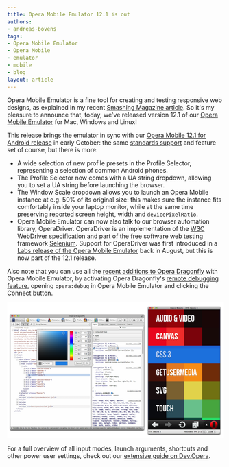 ```yaml
---
title: Opera Mobile Emulator 12.1 is out
authors:
- andreas-bovens
tags:
- Opera Mobile Emulator
- Opera Mobile
- emulator
- mobile
- blog
layout: article
---
```

<p>Opera Mobile Emulator is a fine tool for creating and testing responsive web designs, as explained in my recent <a href="http://mobile.smashingmagazine.com/2012/08/30/responsive-designs-opera-mobile-emulator/">Smashing Magazine article</a>. So it&#39;s my pleasure to announce that, today, we&#39;ve released version 12.1 of our <a href="http://www.opera.com/developer/tools/mobile/">Opera Mobile Emulator</a> for Mac, Windows and Linux!</p>

<p>This release brings the emulator in sync with our <a href="https://play.google.com/store/apps/details?id=com.opera.browser&amp;hl=en">Opera Mobile 12.1 for Android release</a> in early October: the same <a href="http://www.opera.com/docs/specs/productspecs/">standards support</a> and feature set of course, but there is more:</p>
<ul>
<li>A wide selection of new profile presets in the Profile Selector, representing a selection of common Android phones.</li>
<li>The Profile Selector now comes with a UA string dropdown, allowing you to set a UA string before launching the browser.</li>
<li>The Window Scale dropdown allows you to launch an Opera Mobile instance at e.g. 50% of its original size: this makes sure the instance fits comfortably inside your laptop monitor, while at the same time preserving reported screen height, width and <code>devicePixelRatio</code>.</li>
<li>Opera Mobile Emulator can now also talk to our browser automation library, OperaDriver. OperaDriver is an implementation of the <a href="http://dvcs.w3.org/hg/webdriver/raw-file/tip/webdriver-spec.html">W3C WebDriver specification</a> and part of the free software web testing framework <a href="http://seleniumhq.org/">Selenium</a>. Support for OperaDriver was first introduced in a <a href="http://dev.opera.com/articles/view/introducing-mobile-browser-automation/">Labs release of the Opera Mobile Emulator</a> back in August, but this is now part of the 12.1 release.</li>
</ul>

<p>Also note that you can use all the <a href="http://my.opera.com/dragonfly/blog/">recent additions to Opera Dragonfly</a> with Opera Mobile Emulator, by activating Opera Dragonfly&#39;s <a href="http://www.opera.com/dragonfly/documentation/remote/">remote debugging feature</a>, opening <code>opera:debug</code> in Opera Mobile Emulator and clicking the Connect button.</p>

<img src="/blog/opera-mobile-emulator-12-1-is-out/debugging.png" alt="Debugging Opera Mobile Emulator with Opera Dragonfly" style="clear: left;" />

<p>For a full overview of all input modes, launch arguments, shortcuts and other power user settings, check out our <a href="http://dev.opera.com/articles/view/opera-mobile-emulator/">extensive guide on Dev.Opera</a>.</p>
